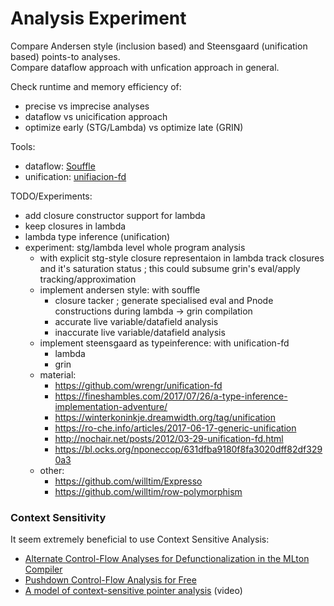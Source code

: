 # Analysis Experiment

Compare Andersen style (inclusion based) and Steensgaard (unification based) points-to analyses.  
Compare dataflow approach with unfication approach in general.  

Check runtime and memory efficiency of:
  - precise vs imprecise analyses
  - dataflow vs unicification approach
  - optimize early (STG/Lambda) vs optimize late (GRIN)

Tools:
  - dataflow: [Souffle](https://github.com/souffle-lang/souffle)
  - unification: [unifiacion-fd](https://github.com/wrengr/unification-fd)

TODO/Experiments:
  - add closure constructor support for lambda
  - keep closures in lambda
  - lambda type inference (unification)
  - experiment: stg/lambda level whole program analysis
    - with explicit stg-style closure representaion in lambda track closures and it's saturation status ; this could subsume grin's eval/apply tracking/approximation
    - implement andersen style: with souffle
      - closure tacker ; generate specialised eval and Pnode constructions during lambda -> grin compilation
      - accurate live variable/datafield analysis
      - inaccurate live variable/datafield analysis
    - implement steensgaard as typeinference: with unification-fd
        - lambda
        - grin
    - material:
        - https://github.com/wrengr/unification-fd
        - https://fineshambles.com/2017/07/26/a-type-inference-implementation-adventure/
        - https://winterkoninkje.dreamwidth.org/tag/unification
        - https://ro-che.info/articles/2017-06-17-generic-unification
        - http://nochair.net/posts/2012/03-29-unification-fd.html
        - https://bl.ocks.org/nponeccop/631dfba9180f8fa3020dff82df3290a3
    - other:
        - https://github.com/willtim/Expresso
        - https://github.com/willtim/row-polymorphism

### Context Sensitivity

It seem extremely beneficial to use Context Sensitive Analysis:
 - [Alternate Control-Flow Analyses for Defunctionalization in the MLton Compiler](https://www.cs.rit.edu/~mtf/student-resources/20155_shea_mscourse.pdf)
 - [Pushdown Control-Flow Analysis for Free](https://arxiv.org/abs/1507.03137)
 - [A model of context-sensitive pointer analysis](https://www.youtube.com/watch?v=vcj9uvRkCnc&list=PLRUJ115QHa0WMyGyP2j_1KRFJjaT0kFOu&index=3&t=0s) (video)

